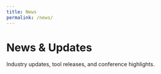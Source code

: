 ```yaml
---
title: News
permalink: /news/
---
```


# News & Updates

Industry updates, tool releases, and conference highlights.
